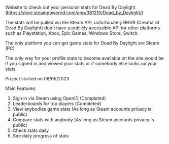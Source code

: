 Website to check out your personal stats for Dead By Daylight (https://store.steampowered.com/app/381210/Dead_by_Daylight/)

The stats will be pulled via the Steam API, unfortunately BHVR (Creator of Dead By Daylight) don't have a publicly accessible API for other platforms such as Playstation, Xbox, Epic Games, Windows Store, Switch.

The only platform you can get game stats for Dead By Daylight are Steam (PC)

The only way for your profile stats to become available on the site would be if you signed in and viewed your stats or if somebody else looks up your stats

Project started on 08/05/2023

Main Features: 
1. Sign in via Steam using OpenID (Completed)
2. Leaderboards for top players (Completed)
3. View anybodies game stats (As long as Steam accounts privacy is public)
4. Compare stats with anybody (As long as Steam accounts privacy is public)
5. Check stats daily
6. See daily progress of stats
